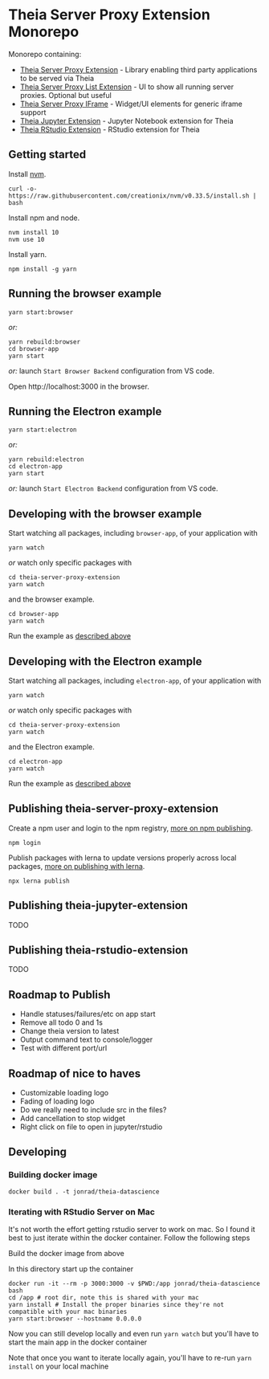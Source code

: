 # Theia Server Proxy Extension Monorepo

Monorepo containing:
* [Theia Server Proxy Extension](./theia-server-proxy-extension) - Library enabling third party applications to be served via Theia
* [Theia Server Proxy List Extension](./theia-server-proxy-list-extension) - UI to show all running server proxies. Optional but useful
* [Theia Server Proxy IFrame](./theia-server-proxy-iframe) - Widget/UI elements for generic iframe support
* [Theia Jupyter Extension](./theia-jupyter-extension) - Jupyter Notebook extension for Theia
* [Theia RStudio Extension](./theia-rstudio-extension) - RStudio extension for Theia

## Getting started

Install [nvm](https://github.com/creationix/nvm#install-script).

    curl -o- https://raw.githubusercontent.com/creationix/nvm/v0.33.5/install.sh | bash

Install npm and node.

    nvm install 10
    nvm use 10

Install yarn.

    npm install -g yarn

## Running the browser example

    yarn start:browser

*or:*

    yarn rebuild:browser
    cd browser-app
    yarn start

*or:* launch `Start Browser Backend` configuration from VS code.

Open http://localhost:3000 in the browser.

## Running the Electron example

    yarn start:electron

*or:*

    yarn rebuild:electron
    cd electron-app
    yarn start

*or:* launch `Start Electron Backend` configuration from VS code.

## Developing with the browser example

Start watching all packages, including `browser-app`, of your application with

    yarn watch

*or* watch only specific packages with

    cd theia-server-proxy-extension
    yarn watch

and the browser example.

    cd browser-app
    yarn watch

Run the example as [described above](#Running-the-browser-example)

## Developing with the Electron example

Start watching all packages, including `electron-app`, of your application with

    yarn watch

*or* watch only specific packages with

    cd theia-server-proxy-extension
    yarn watch

and the Electron example.

    cd electron-app
    yarn watch

Run the example as [described above](#Running-the-Electron-example)

## Publishing theia-server-proxy-extension

Create a npm user and login to the npm registry, [more on npm publishing](https://docs.npmjs.com/getting-started/publishing-npm-packages).

    npm login

Publish packages with lerna to update versions properly across local packages, [more on publishing with lerna](https://github.com/lerna/lerna#publish).

    npx lerna publish

## Publishing theia-jupyter-extension

TODO

## Publishing theia-rstudio-extension

TODO

## Roadmap to Publish

* Handle statuses/failures/etc on app start
* Remove all todo 0 and 1s
* Change theia version to latest
* Output command text to console/logger
* Test with different port/url

## Roadmap of nice to haves

* Customizable loading logo
* Fading of loading logo
* Do we really need to include src in the files?
* Add cancellation to stop widget
* Right click on file to open in jupyter/rstudio

## Developing

### Building docker image

    docker build . -t jonrad/theia-datascience

### Iterating with RStudio Server on Mac

It's not worth the effort getting rstudio server to work on mac. So I found it best to just iterate within the docker container. Follow the following steps

Build the docker image from above

In this directory start up the container

    docker run -it --rm -p 3000:3000 -v $PWD:/app jonrad/theia-datascience bash
    cd /app # root dir, note this is shared with your mac
    yarn install # Install the proper binaries since they're not compatible with your mac binaries
    yarn start:browser --hostname 0.0.0.0

Now you can still develop locally and even run `yarn watch` but you'll have to start the main app in the docker container

Note that once you want to iterate locally again, you'll have to re-run `yarn install` on your local machine
